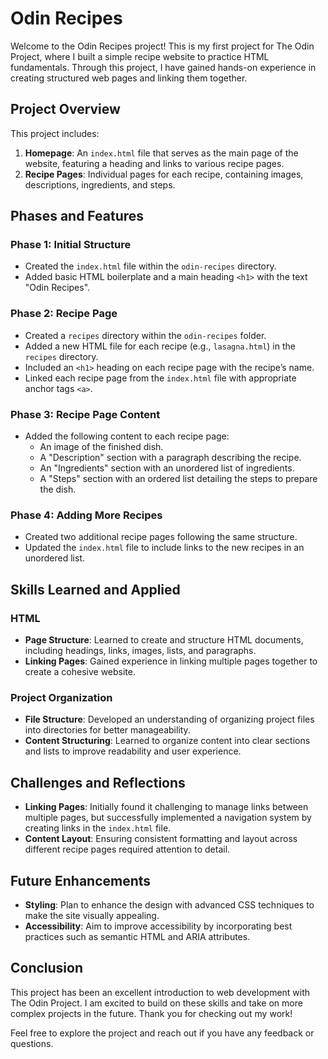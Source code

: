 # Odin Recipes

Welcome to the Odin Recipes project! This is my first project for The Odin Project, where I built a simple recipe website to practice HTML fundamentals. Through this project, I have gained hands-on experience in creating structured web pages and linking them together.

## Project Overview

This project includes:

1. **Homepage**: An `index.html` file that serves as the main page of the website, featuring a heading and links to various recipe pages.
2. **Recipe Pages**: Individual pages for each recipe, containing images, descriptions, ingredients, and steps.

## Phases and Features

### Phase 1: Initial Structure

- Created the `index.html` file within the `odin-recipes` directory.
- Added basic HTML boilerplate and a main heading `<h1>` with the text "Odin Recipes".

### Phase 2: Recipe Page

- Created a `recipes` directory within the `odin-recipes` folder.
- Added a new HTML file for each recipe (e.g., `lasagna.html`) in the `recipes` directory.
- Included an `<h1>` heading on each recipe page with the recipe’s name.
- Linked each recipe page from the `index.html` file with appropriate anchor tags `<a>`.

### Phase 3: Recipe Page Content

- Added the following content to each recipe page:
  - An image of the finished dish.
  - A "Description" section with a paragraph describing the recipe.
  - An "Ingredients" section with an unordered list of ingredients.
  - A "Steps" section with an ordered list detailing the steps to prepare the dish.

### Phase 4: Adding More Recipes

- Created two additional recipe pages following the same structure.
- Updated the `index.html` file to include links to the new recipes in an unordered list.

## Skills Learned and Applied

### HTML

- **Page Structure**: Learned to create and structure HTML documents, including headings, links, images, lists, and paragraphs.
- **Linking Pages**: Gained experience in linking multiple pages together to create a cohesive website.

### Project Organization

- **File Structure**: Developed an understanding of organizing project files into directories for better manageability.
- **Content Structuring**: Learned to organize content into clear sections and lists to improve readability and user experience.

## Challenges and Reflections

- **Linking Pages**: Initially found it challenging to manage links between multiple pages, but successfully implemented a navigation system by creating links in the `index.html` file.
- **Content Layout**: Ensuring consistent formatting and layout across different recipe pages required attention to detail.

## Future Enhancements

- **Styling**: Plan to enhance the design with advanced CSS techniques to make the site visually appealing.
- **Accessibility**: Aim to improve accessibility by incorporating best practices such as semantic HTML and ARIA attributes.

## Conclusion

This project has been an excellent introduction to web development with The Odin Project. I am excited to build on these skills and take on more complex projects in the future. Thank you for checking out my work!

Feel free to explore the project and reach out if you have any feedback or questions.
